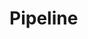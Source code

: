 # Pipeline

<div id="sheas_container_4"><div style="width:100%; height:100%"><div class="loader"></div></div></div>

<table class="table">
  <thead>
    <tr>
        <th>Input</th>
        <th>Cycle 1</th>
        <th>Cycle 2</th>
        <th>Cycle 3</th>
        <th>Cycle 4</th>
        <th>Cycle 5</th>
        <th>Cycle 6</th>
        <th>Cycle 7</th>
        <th>Cycle 8</th>
    </tr>
  </thead>
  <tbody>
    <tr>
      <th><div><input size=2 type="string" id='2.6.1.1' onchange="save_table(event)"></div></th>
      <th><div><input size=2 type="string" id='2.6.1.2' onchange="save_table(event)"></div></th>
      <th><div><input size=2 type="string" id='2.6.1.3' onchange="save_table(event)"></div></th>
      <th><div><input size=2 type="string" id='2.6.1.4' onchange="save_table(event)"></div></th>
      <th><div><input size=2 type="string" id='2.6.1.5' onchange="save_table(event)"></div></th>
      <th><div><input size=2 type="string" id='2.6.1.6' onchange="save_table(event)"></div></th>
      <th><div><input size=2 type="string" id='2.6.1.7' onchange="save_table(event)"></div></th>
      <th><div><input size=2 type="string" id='2.6.1.8' onchange="save_table(event)"></div></th>
      <th><div><input size=2 type="string" id='2.6.1.9' onchange="save_table(event)"></div></th>
    </tr>
    <tr>
      <th><div><input size=2 type="string" id='2.6.2.1' onchange="save_table(event)"></div></th>
      <th><div><input size=2 type="string" id='2.6.2.2' onchange="save_table(event)"></div></th>
      <th><div><input size=2 type="string" id='2.6.2.3' onchange="save_table(event)"></div></th>
      <th><div><input size=2 type="string" id='2.6.2.4' onchange="save_table(event)"></div></th>
      <th><div><input size=2 type="string" id='2.6.2.5' onchange="save_table(event)"></div></th>
      <th><div><input size=2 type="string" id='2.6.2.6' onchange="save_table(event)"></div></th>
      <th><div><input size=2 type="string" id='2.6.2.7' onchange="save_table(event)"></div></th>
      <th><div><input size=2 type="string" id='2.6.2.8' onchange="save_table(event)"></div></th>
      <th><div><input size=2 type="string" id='2.6.2.9' onchange="save_table(event)"></div></th>
    </tr>
    <tr>
      <th><div><input size=2 type="string" id='2.6.3.1' onchange="save_table(event)"></div></th>
      <th><div><input size=2 type="string" id='2.6.3.2' onchange="save_table(event)"></div></th>
      <th><div><input size=2 type="string" id='2.6.3.3' onchange="save_table(event)"></div></th>
      <th><div><input size=2 type="string" id='2.6.3.4' onchange="save_table(event)"></div></th>
      <th><div><input size=2 type="string" id='2.6.3.5' onchange="save_table(event)"></div></th>
      <th><div><input size=2 type="string" id='2.6.3.6' onchange="save_table(event)"></div></th>
      <th><div><input size=2 type="string" id='2.6.3.7' onchange="save_table(event)"></div></th>
      <th><div><input size=2 type="string" id='2.6.3.8' onchange="save_table(event)"></div></th>
      <th><div><input size=2 type="string" id='2.6.3.9' onchange="save_table(event)"></div></th>
    </tr>
    <tr>
      <th><div><input size=2 type="string" id='2.6.4.1' onchange="save_table(event)"></div></th>
      <th><div><input size=2 type="string" id='2.6.4.2' onchange="save_table(event)"></div></th>
      <th><div><input size=2 type="string" id='2.6.4.3' onchange="save_table(event)"></div></th>
      <th><div><input size=2 type="string" id='2.6.4.4' onchange="save_table(event)"></div></th>
      <th><div><input size=2 type="string" id='2.6.4.5' onchange="save_table(event)"></div></th>
      <th><div><input size=2 type="string" id='2.6.4.6' onchange="save_table(event)"></div></th>
      <th><div><input size=2 type="string" id='2.6.4.7' onchange="save_table(event)"></div></th>
      <th><div><input size=2 type="string" id='2.6.4.8' onchange="save_table(event)"></div></th>
      <th><div><input size=2 type="string" id='2.6.4.9' onchange="save_table(event)"></div></th>
    </tr>
    <tr>
      <th><div><input size=2 type="string" id='2.6.5.1' onchange="save_table(event)"></div></th>
      <th><div><input size=2 type="string" id='2.6.5.2' onchange="save_table(event)"></div></th>
      <th><div><input size=2 type="string" id='2.6.5.3' onchange="save_table(event)"></div></th>
      <th><div><input size=2 type="string" id='2.6.5.4' onchange="save_table(event)"></div></th>
      <th><div><input size=2 type="string" id='2.6.5.5' onchange="save_table(event)"></div></th>
      <th><div><input size=2 type="string" id='2.6.5.6' onchange="save_table(event)"></div></th>
      <th><div><input size=2 type="string" id='2.6.5.7' onchange="save_table(event)"></div></th>
      <th><div><input size=2 type="string" id='2.6.5.8' onchange="save_table(event)"></div></th>
      <th><div><input size=2 type="string" id='2.6.5.9' onchange="save_table(event)"></div></th>
    </tr>
    <tr>
      <th><div><input size=2 type="string" id='2.6.6.1' onchange="save_table(event)"></div></th>
      <th><div><input size=2 type="string" id='2.6.6.2' onchange="save_table(event)"></div></th>
      <th><div><input size=2 type="string" id='2.6.6.3' onchange="save_table(event)"></div></th>
      <th><div><input size=2 type="string" id='2.6.6.4' onchange="save_table(event)"></div></th>
      <th><div><input size=2 type="string" id='2.6.6.5' onchange="save_table(event)"></div></th>
      <th><div><input size=2 type="string" id='2.6.6.6' onchange="save_table(event)"></div></th>
      <th><div><input size=2 type="string" id='2.6.6.7' onchange="save_table(event)"></div></th>
      <th><div><input size=2 type="string" id='2.6.6.8' onchange="save_table(event)"></div></th>
      <th><div><input size=2 type="string" id='2.6.6.9' onchange="save_table(event)"></div></th>
    </tr>
    <tr>
      <th><div><input size=2 type="string" id='2.6.7.1' onchange="save_table(event)"></div></th>
      <th><div><input size=2 type="string" id='2.6.7.2' onchange="save_table(event)"></div></th>
      <th><div><input size=2 type="string" id='2.6.7.3' onchange="save_table(event)"></div></th>
      <th><div><input size=2 type="string" id='2.6.7.4' onchange="save_table(event)"></div></th>
      <th><div><input size=2 type="string" id='2.6.7.5' onchange="save_table(event)"></div></th>
      <th><div><input size=2 type="string" id='2.6.7.6' onchange="save_table(event)"></div></th>
      <th><div><input size=2 type="string" id='2.6.7.7' onchange="save_table(event)"></div></th>
      <th><div><input size=2 type="string" id='2.6.7.8' onchange="save_table(event)"></div></th>
      <th><div><input size=2 type="string" id='2.6.7.9' onchange="save_table(event)"></div></th>
    </tr>
    <tr>
      <th><div><input size=2 type="string" id='2.6.8.1' onchange="save_table(event)"></div></th>
      <th><div><input size=2 type="string" id='2.6.8.2' onchange="save_table(event)"></div></th>
      <th><div><input size=2 type="string" id='2.6.8.3' onchange="save_table(event)"></div></th>
      <th><div><input size=2 type="string" id='2.6.8.4' onchange="save_table(event)"></div></th>
      <th><div><input size=2 type="string" id='2.6.8.5' onchange="save_table(event)"></div></th>
      <th><div><input size=2 type="string" id='2.6.8.6' onchange="save_table(event)"></div></th>
      <th><div><input size=2 type="string" id='2.6.8.7' onchange="save_table(event)"></div></th>
      <th><div><input size=2 type="string" id='2.6.8.8' onchange="save_table(event)"></div></th>
      <th><div><input size=2 type="string" id='2.6.8.9' onchange="save_table(event)"></div></th>
    </tr>
    <tr>
      <th><div><input size=2 type="string" id='2.6.9.1' onchange="save_table(event)"></div></th>
      <th><div><input size=2 type="string" id='2.6.9.2' onchange="save_table(event)"></div></th>
      <th><div><input size=2 type="string" id='2.6.9.3' onchange="save_table(event)"></div></th>
      <th><div><input size=2 type="string" id='2.6.9.4' onchange="save_table(event)"></div></th>
      <th><div><input size=2 type="string" id='2.6.9.5' onchange="save_table(event)"></div></th>
      <th><div><input size=2 type="string" id='2.6.9.6' onchange="save_table(event)"></div></th>
      <th><div><input size=2 type="string" id='2.6.9.7' onchange="save_table(event)"></div></th>
      <th><div><input size=2 type="string" id='2.6.9.8' onchange="save_table(event)"></div></th>
      <th><div><input size=2 type="string" id='2.6.9.9' onchange="save_table(event)"></div></th>
    </tr>
  </tbody>
</table>

| LUOGO                 | Lavanderia 24h                                                                                                                                                                                                                             | Processore Singolo Ciclo                                                                                                                                                                                                                                                        |
| --------------------- | ------------------------------------------------------------------------------------------------------------------------------------------------------------------------------------------------------------------------------------------ | ------------------------------------------------------------------------------------------------------------------------------------------------------------------------------------------------------------------------------------------------------------------------------- |
| PROCESSANDO           | CLIENTE                                                                                                                                                                                                                                    | ISTRUZIONE                                                                                                                                                                                                                                                                      |
| PASSAGGI del PROCESSO | Lavaggio 1.45h, Asciugatura 1.30h,Stiratura 2h                                                                                                                                                                                             | Fetch 4ns, Decode 1ns, Reg read 4ns, Execution 5ns, Memory 6ns, Writeback 3ns                                                                                                                                                                                                   |
| NOI                   | Siamo gestionali, proprietari di una lavanderia.                                                                                                                                                                                           | Siamo ingegneri R&D, incaricati di velocizzare un computer a 1 ciclo.                                                                                                                                                                                                           |
| VINCOLO               | C'è Il covid, solo una persona alla volta può stare in una stanza. La frequenza di clienti serviti è uno ogni 5.15h -> Non posso servire più di 4.36 clienti al giorno                                                                     | Solo un'istruzione può essere processata in ogni dato ciclo. La frequenza di istruzioni processate è una ogni 23ns -> Non posso processare più di 43.478.261 istruzioni al secondo (~43.5 MHz)                                                                                  |
| SOLUZIONE             | Dividere la lavanderia in stanze, una per lavaggio, una asciugatura, una stiratura, con delle porte, le quali si aprono una volta ogni 2 ore (tempo del passaggio più lungo)                                                               | Dividere l'hardware del processore in stage, uno per ogni passaggio, con dei registri interstadio, i quali fanno passare le informazioni ogni 6 ns (tempo del passaggio più lungo)                                                                                              |
| SVANTAGGIO            | Il cliente che lava dopo aver finito deve aspettare 15 minuti prima di asciugare, chi asciuga 30 minuti prima di stirare, perchè stirare è il passaggio più lungo. Ogni cliente ora ci mette 6 ore invece che 5.15.                        | Ogni stage tranne il più lento (MEM) avrà qualche nanosecondo di stallo prima del clock, perchè appunto bisogna aspettare MEM. Ogni istruzione ci mette di più a essere processata, cinque volte il ritardo maggiore (30ns) invece che la somma dei ritardi (23ns).             |
| VANTAGGIO             | Viene processato un cliente ogni 2 ore (tempo del passaggio più lento)  invece che 5.15 (somma di tutti i passaggi), perchè tre clienti alla volta PARALLELAMENTE stanno dentro la lavanderia → Servo 12 clienti al giorno invece che 4.36 | Viene processata una istruzione ogni 6ns (tempo del passaggio più lento) invece che 23ns (somma di tutti i passaggi) perchè cinque istruzioni sono nella pipeline PARALLELAMENTE in ogni dato momento -> Processo 166.666.667 istruzioni al secondo (167MHz invece che 43.5MHz) |
| TRICK                 | Non si processano 3 clienti IN BLOCCO alla volta, poi altri 3 poi altri 3. Ma 3 clienti alla volta IN OGNI DATO MOMENTO, ne esce uno ne entra un altro.                                                                                    | Non si processano 5 istruzioni IN BLOCCO alla volta, poi altre 5, poi altre 5. Ci sono 5 istruzioni IN OGNI DATO MOMENTO nela pipeline, ma ne entra una ne esce un'altra, ne entra una ne esce un'altra.                                                                        |


<style type="text/css">
   input {font-weight:bold;}
</style>

<script>
    for (var i=1; i<10; i++) {
        for (var j=1; j<10; j++) {
            var id = '2.6.' + i + '.' + j
            document.getElementById(id).value = localStorage.getItem(id)
        }
    }
    function save_table(e) { localStorage.setItem(e.target.id, document.getElementById(e.target.id).value) }
</script>